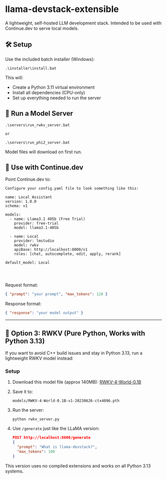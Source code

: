 # llama-devstack-extensible

A lightweight, self-hosted LLM development stack. Intended to be used with Continue.dev to serve local models.

## 🛠 Setup

Use the included batch installer (Windows):

```
.\installer\install.bat
```

This will:
- Create a Python 3.11 virtual environment
- Install all dependencies (CPU-only)
- Set up everything needed to run the server

## 🚀 Run a Model Server

```
.\servers\run_rwkv_server.bat

or

.\servers\run_phi2_server.bat
```

Model files will download on first run.

## 🧠 Use with Continue.dev

Point Continue.dev to:
```
Configure your config.yaml file to look something like this:

name: Local Assistant
version: 1.0.0
schema: v1

models:
  - name: Llama3.1 405b (Free Trial)
    provider: free-trial
    model: llama3.1-405b

  - name: Local
    provider: lmstudio
    model: rwkv
    apiBase: http://localhost:8000/v1
    roles: [chat, autocomplete, edit, apply, rerank]
    
default_model: Local




```

Request format:
```json
{ "prompt": "your prompt", "max_tokens": 128 }
```
Response format:
```json
{ "response": "your model output" }
```

---

## 🧠 Option 3: RWKV (Pure Python, Works with Python 3.13)

If you want to avoid C++ build issues and stay in Python 3.13, run a lightweight RWKV model instead:

### Setup

1. Download this model file (approx 140MB):
   [RWKV-4-World-0.1B](https://huggingface.co/BlinkDL/rwkv-4-world)

2. Save it to:
   ```
   models/RWKV-4-World-0.1B-v1-20230626-ctx4096.pth
   ```

3. Run the server:

   ```
   python rwkv_server.py
   ```

4. Use `/generate` just like the LLaMA version:

   ```json
   POST http://localhost:8000/generate
   {
     "prompt": "What is llama-devstack?",
     "max_tokens": 100
   }
   ```

This version uses no compiled extensions and works on all Python 3.13 systems.
